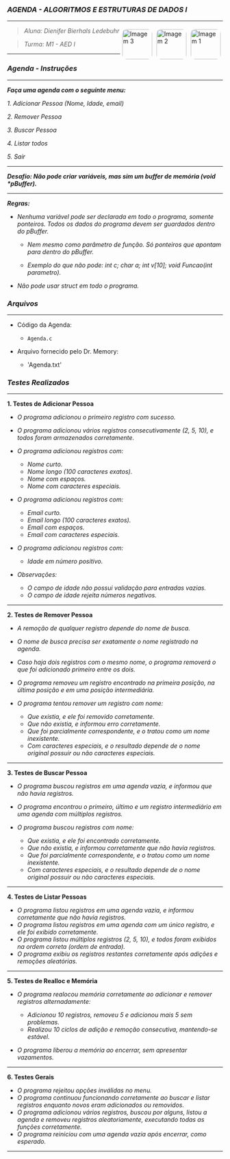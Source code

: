 ### _AGENDA - ALGORITMOS E ESTRUTURAS DE DADOS I_

***

<img align="right" src="https://i.pinimg.com/736x/32/92/7b/32927bc90e27e21505679b3c23b7f64b.jpg" alt="Imagem 1" style="border-radius: 10px; margin: 5px;" height="70">
<img align="right" src="https://i.pinimg.com/736x/da/1d/b1/da1db1452129ce8557f08c8983403752.jpg" alt="Imagem 2" style="border-radius: 10px; margin: 5px;" height="70">
<img align="right" src="https://i.pinimg.com/736x/32/92/7b/32927bc90e27e21505679b3c23b7f64b.jpg" alt="Imagem 3" style="border-radius: 10px; margin: 5px;" height="70">

> _Aluna: Dienifer Bierhals Ledebuhr_ 
 
> _Turma: M1 - AED I_

***

### ___Agenda - Instruções___

***

___Faça uma agenda com o seguinte menu:___

_1. Adicionar Pessoa (Nome, Idade, email)_

_2. Remover Pessoa_

_3. Buscar Pessoa_

_4. Listar todos_

_5. Sair_

---

___Desafio: Não pode criar variáveis, mas sim um buffer de memória (void *pBuffer).___

---

___Regras:___

* _Nenhuma variável pode ser declarada em todo o programa, somente ponteiros. Todos os dados do programa devem ser guardados dentro do pBuffer._

  * _Nem mesmo como parâmetro de função. Só ponteiros que apontam para dentro do pBuffer._

  * _Exemplo do que não pode: int c; char a; int v[10]; void Funcao(int parametro)._

* _Não pode usar struct em todo o programa._

### _Arquivos_

***

* Código da Agenda:
  
  * `Agenda.c`
     
* Arquivo fornecido pelo Dr. Memory:
  
  * 'Agenda.txt'
   


### _Testes Realizados_

---

**1. Testes de Adicionar Pessoa**

* _O programa adicionou o primeiro registro com sucesso._  
* _O programa adicionou vários registros consecutivamente (2, 5, 10), e todos foram armazenados corretamente._

* _O programa adicionou registros com:_  
  * _Nome curto._  
  * _Nome longo (100 caracteres exatos)._  
  * _Nome com espaços._  
  * _Nome com caracteres especiais._

* _O programa adicionou registros com:_  
  * _Email curto._  
  * _Email longo (100 caracteres exatos)._  
  * _Email com espaços._  
  * _Email com caracteres especiais._

* _O programa adicionou registros com:_  
  * _Idade em número positivo._

* _Observações:_  
  * _O campo de idade não possui validação para entradas vazias._  
  * _O campo de idade rejeita números negativos._

---

**2. Testes de Remover Pessoa**

* _A remoção de qualquer registro depende do nome de busca._  
* _O nome de busca precisa ser exatamente o nome registrado na agenda._  
* _Caso haja dois registros com o mesmo nome, o programa removerá o que foi adicionado primeiro entre os dois._  
* _O programa removeu um registro encontrado na primeira posição, na última posição e em uma posição intermediária._

* _O programa tentou remover um registro com nome:_  
  * _Que existia, e ele foi removido corretamente._  
  * _Que não existia, e informou erro corretamente._  
  * _Que foi parcialmente correspondente, e o tratou como um nome inexistente._  
  * _Com caracteres especiais, e o resultado depende de o nome original possuir ou não caracteres especiais._

---

**3. Testes de Buscar Pessoa**

* _O programa buscou registros em uma agenda vazia, e informou que não havia registros._
* _O programa encontrou o primeiro, último e um registro intermediário em uma agenda com múltiplos registros._
  
* _O programa buscou registros com nome:_  
  * _Que existia, e ele foi encontrado corretamente._  
  * _Que não existia, e informou corretamente que não havia registros._  
  * _Que foi parcialmente correspondente, e o tratou como um nome inexistente._  
  * _Com caracteres especiais, e o resultado depende de o nome original possuir ou não caracteres especiais._
    
---

**4. Testes de Listar Pessoas**

* _O programa listou registros em uma agenda vazia, e informou corretamente que não havia registros._  
* _O programa listou registros em uma agenda com um único registro, e ele foi exibido corretamente._  
* _O programa listou múltiplos registros (2, 5, 10), e todos foram exibidos na ordem correta (ordem de entrada)._  
* _O programa exibiu os registros restantes corretamente após adições e remoções aleatórias._

---

**5. Testes de Realloc e Memória**

* _O programa realocou memória corretamente ao adicionar e remover registros alternadamente:_  
  * _Adicionou 10 registros, removeu 5 e adicionou mais 5 sem problemas._  
  * _Realizou 10 ciclos de adição e remoção consecutiva, mantendo-se estável._

* _O programa liberou a memória ao encerrar, sem apresentar vazamentos._

---

**6. Testes Gerais**

* _O programa rejeitou opções inválidas no menu._  
* _O programa continuou funcionando corretamente ao buscar e listar registros enquanto novos eram adicionados ou removidos._  
* _O programa adicionou vários registros, buscou por alguns, listou a agenda e removeu registros aleatoriamente, executando todas as funções corretamente._  
* _O programa reiniciou com uma agenda vazia após encerrar, como esperado._

---
   
